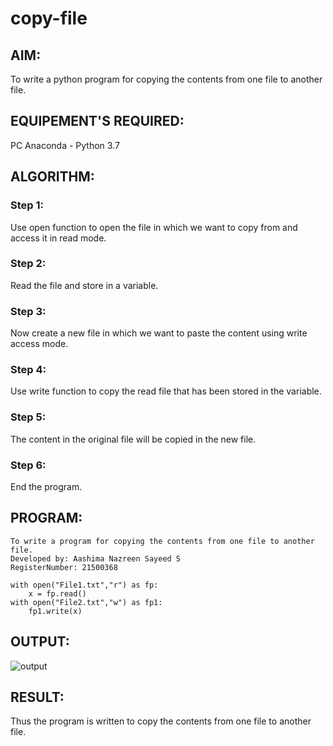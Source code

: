 # copy-file
## AIM:
To write a python program for copying the contents from one file to another file.
## EQUIPEMENT'S REQUIRED: 
PC
Anaconda - Python 3.7
## ALGORITHM: 

### Step 1:
Use open function to open the file in which we want to copy from and access it in read mode.
### Step 2: 
Read the file and store in a variable.
### Step 3: 
Now create a new file in which we want to paste the content using write access mode.
### Step 4:  
Use write function to copy the read file that has been stored in the variable.
### Step 5: 
The content in the original file will be copied in the new file.
### Step 6: 
End the program.

## PROGRAM:
```
To write a program for copying the contents from one file to another file.
Developed by: Aashima Nazreen Sayeed S
RegisterNumber: 21500368

with open("File1.txt","r") as fp:
    x = fp.read()
with open("File2.txt","w") as fp1:
    fp1.write(x)
```

## OUTPUT:
![output](./output.png)



## RESULT:
Thus the program is written to copy the contents from one file to another file.